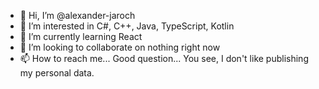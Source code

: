- 👋 Hi, I’m @alexander-jaroch
- 👀 I’m interested in C#, C++, Java, TypeScript, Kotlin
- 🌱 I’m currently learning React
- 💞️ I’m looking to collaborate on nothing right now 
- 📫 How to reach me... Good question... You see, I don't like publishing my personal data.

<!---
alexander-jaroch/alexander-jaroch is a ✨ special ✨ repository because its `README.md` (this file) appears on your GitHub profile.
You can click the Preview link to take a look at your changes.
--->
